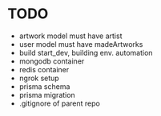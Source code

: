 # TODO

- artwork model must have artist
- user model must have madeArtworks
- build start_dev, building env. automation
- mongodb container
- redis container
- ngrok setup
- prisma schema
- prisma migration
- .gitignore of parent repo
